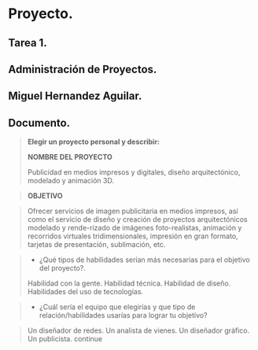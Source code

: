 Proyecto.  
=======

Tarea 1.
------------

Administración de Proyectos.
----------------------------------


Miguel Hernandez Aguilar.
-------------------------------



Documento.
-------------

> **Elegir un proyecto personal y describir:**
> 
> **NOMBRE DEL PROYECTO**
> 
> Publicidad en medios impresos y digitales, diseño arquitectónico, modelado y animación 3D. 

> **OBJETIVO**

> Ofrecer servicios de imagen publicitaria en medios impresos, así como el servicio de diseño y creación de proyectos arquitectónicos modelado y rende-rizado de imágenes foto-realistas, animación y recorridos virtuales tridimensionales, impresión en gran formato, tarjetas de presentación, sublimación, etc.    

>- ¿Qué tipos de habilidades serían más necesarias para el objetivo del proyecto?.
>
> Habilidad con la gente.
> Habilidad técnica.
> Habilidad de diseño.
> Habilidades del uso de tecnologías.

>- ¿Cuál sería el equipo que elegirías y que tipo de relación/habilidades usarías para lograr tu objetivo?

> Un diseñador de redes.
> Un analista de vienes.
> Un diseñador gráfico.
> Un publicista.
> continue









